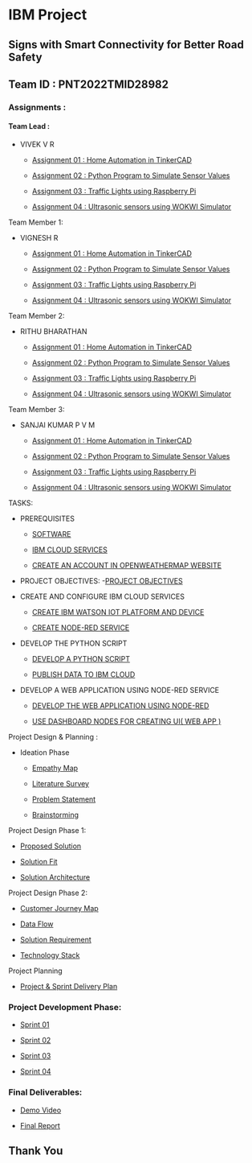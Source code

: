 # IBM Project

## Signs with Smart Connectivity for Better Road Safety 
## Team ID : PNT2022TMID28982

### Assignments :

#### Team Lead :
- VIVEK V R
  - [Assignment 01 : Home Automation in TinkerCAD](./Assessment/Vivek(Team%20Lead)/Assignment-01)

  - [Assignment 02 : Python Program to Simulate Sensor Values](./Assessment/Vivek(Team%20Lead)/Assignment-02)

  - [Assignment 03 : Traffic Lights using Raspberry Pi](./Assessment/Vivek(Team%20Lead)/Assignment-03)

  - [Assignment 04 : Ultrasonic sensors using WOKWI Simulator](./Assessment/Vivek(Team%20Lead)/Assignment%20-%2004) 


Team Member 1:
- VIGNESH R

  - [Assignment 01 : Home Automation in TinkerCAD](./Assessment/Vignesh/Assignment-01)
 
  - [Assignment 02 : Python Program to Simulate Sensor Values](./Assessment/Vignesh/Assignment-02)

  - [Assignment 03 : Traffic Lights using Raspberry Pi](./Assessment/Vignesh/Assignment-03)

  - [Assignment 04 : Ultrasonic sensors using WOKWI Simulator](./Assessment/Vignesh/Assignment%20-%2004) 

Team Member 2:
- RITHU BHARATHAN

  - [Assignment 01 : Home Automation in TinkerCAD](./Assessment/Rithu%20Bharathan/Assignment-01)

  - [Assignment 02 : Python Program to Simulate Sensor Values](./Assessment/Rithu%20Bharathan/Assignment-02)

  - [Assignment 03 : Traffic Lights using Raspberry Pi](./Assessment/Rithu%20Bharathan/Assignment-03)

  - [Assignment 04 : Ultrasonic sensors using WOKWI Simulator](./Assessment/Rithu%20Bharathan/Assignment-04) 

Team Member 3:
- SANJAI KUMAR P V M

  - [Assignment 01 : Home Automation in TinkerCAD](./Assessment/Sanjai%20Kumar/Assignment-01)

  - [Assignment 02 : Python Program to Simulate Sensor Values](./Assessment/Sanjai%20Kumar/Assignment-02)

  - [Assignment 03 : Traffic Lights using Raspberry Pi](./Assessment/Sanjai%20Kumar/Assignment-03)

  - [Assignment 04 : Ultrasonic sensors using WOKWI Simulator](./Assessment/Sanjai%20Kumar/Assignment-%2004) 


TASKS:

 - PREREQUISITES

      - [SOFTWARE](./Pre%20requisites/SOFTWARE%20(Python%20Idle%20%26%20Fast%202%20Sms).pdf)

      - [IBM CLOUD SERVICES](./Pre%20requisites/IBM%20Cloud%20Service.pdf)

      - [CREATE AN ACCOUNT IN OPENWEATHERMAP WEBSITE](./Pre%20requisites/Create%20an%20account%20in%20Open%20Weather%20Map%20website.pdf)

 - PROJECT OBJECTIVES:
           -[PROJECT OBJECTIVES](./Project%20Objective)
           
 - CREATE AND CONFIGURE IBM CLOUD SERVICES

      - [CREATE IBM WATSON IOT PLATFORM AND DEVICE](./Create%20and%20Configure%20IBM%20Cloud%20Services/CREATE%20IBM%20WATSON%20IOT%20PLATFORM%20AND%20DEVICE.pdf)

      - [CREATE NODE-RED SERVICE](./Create%20and%20Configure%20IBM%20Cloud%20Services/CREATE%20NODE-RED%20SERVICE.pdf)

 - DEVELOP THE PYTHON SCRIPT

     - [DEVELOP A PYTHON SCRIPT](./Develop%20a%20Python%20Script/DEVELOP%20A%20PYTHON%20SCRIPT.pdf)

     - [PUBLISH DATA TO IBM CLOUD](./Develop%20a%20Python%20Script/PUBLISH%20DATA%20TO%20IBM%20CLOUD.pdf)

 - DEVELOP A WEB APPLICATION USING NODE-RED SERVICE

     - [DEVELOP THE WEB APPLICATION USING NODE-RED](./Develop%20a%20Web%20Application%20using%20Node%20Red%20Services/DEVELOP%20THE%20WEB%20APPLICATION%20USING%20NODE-RED.pdf)

     - [USE DASHBOARD NODES FOR CREATING UI( WEB APP )](./Develop%20a%20Web%20Application%20using%20Node%20Red%20Services/USE%20DASHBOARD%20NODES%20FOR%20CREATING%20UI(%20WEB%20APP%20).pdf)



Project Design & Planning :

 - Ideation Phase

      - [Empathy Map](./Project%20Design%20and%20Planning/Ideation%20Phase/Empathy%20Map.pdf)

      - [Literature Survey](./Project%20Design%20and%20Planning/Ideation%20Phase/Literature%20Survey.pdf)

      - [Problem Statement](./Project%20Design%20and%20Planning/Ideation%20Phase/Problem%20statement.pdf)
      
      - [Brainstorming](./Project%20Design%20and%20Planning/Ideation%20Phase/Brainstorming.pdf)


Project Design Phase 1:

   - [Proposed Solution](./Project%20Design%20and%20Planning/Project%20Design%20Phase%20-%2001/Proposed%20Solution.pdf)

   - [Solution Fit](./Project%20Design%20and%20Planning/Project%20Design%20Phase%20-%2001/Problem%20Solution%20Fit.pdf)

   - [Solution Architecture](./Project%20Design%20and%20Planning/Project%20Design%20Phase%20-%2001/Solution%20Architecture.pdf)

Project Design Phase 2:

   - [Customer Journey Map](./Project%20Design%20and%20Planning/Project%20Design%20Phase%20-%2002/Customer%20Journey%20Map.pdf)

   - [Data Flow](./Project%20Design%20and%20Planning/Project%20Design%20Phase%20-%2002/Data%20Flow%20Diagram.pdf)

   - [Solution Requirement](./Project%20Design%20and%20Planning/Project%20Design%20Phase%20-%2002/Solution%20Requirements.pdf)
 
   - [Technology Stack](./Project%20Design%20and%20Planning/Project%20Design%20Phase%20-%2002/Technology%20Stack.pdf)
   

Project Planning
   - [Project & Sprint Delivery Plan](./Project%20Design%20and%20Planning/Project%20Planning)



### Project Development Phase:

   - [Sprint 01](./Project%20Development%20Phase/Sprint%201)

   - [Sprint 02](./Project%20Development%20Phase/Sprint%202)
       
   - [Sprint 03](./Project%20Development%20Phase/Sprint%203)

   - [Sprint 04](./Project%20Development%20Phase/Sprint%204)
       
       
### Final Deliverables:

   - [Demo Video](./Final%20Deliverables/DEMO%20SMART%20CONNECTIVITY%20FOR%20BETTER%20ROADS.mp4) 
       
   - [Final Report](./Final%20Deliverables/IBM%20PROJECT%20REPORT.pdf)
       
## Thank You       
